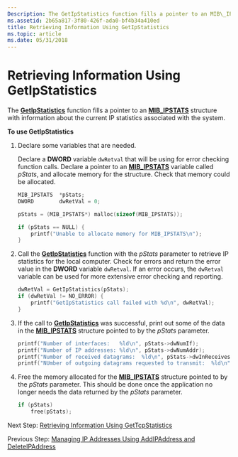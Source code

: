 ```yaml
---
Description: The GetIpStatistics function fills a pointer to an MIB\_IPSTATS structure with information about the current IP statistics associated with the system.
ms.assetid: 2b65a817-3f80-426f-ada0-bf4b34a410ed
title: Retrieving Information Using GetIpStatistics
ms.topic: article
ms.date: 05/31/2018
---
```


# Retrieving Information Using GetIpStatistics

The [**GetIpStatistics**](/windows/desktop/api/Iphlpapi/nf-iphlpapi-getipstatistics) function fills a pointer to an [**MIB\_IPSTATS**](/windows/win32/api/ipmib/ns-ipmib-mib_ipstats_lh) structure with information about the current IP statistics associated with the system.

**To use GetIpStatistics**

1.  Declare some variables that are needed.

    Declare a **DWORD** variable `dwRetval` that will be using for error checking function calls. Declare a pointer to an [**MIB\_IPSTATS**](/windows/win32/api/ipmib/ns-ipmib-mib_ipstats_lh) variable called *pStats*, and allocate memory for the structure. Check that memory could be allocated.

    ```C++
    MIB_IPSTATS  *pStats;
    DWORD        dwRetVal = 0;

    pStats = (MIB_IPSTATS*) malloc(sizeof(MIB_IPSTATS));

    if (pStats == NULL) {
        printf("Unable to allocate memory for MIB_IPSTATS\n");
    }
    ```

    

2.  Call the [**GetIpStatistics**](/windows/desktop/api/Iphlpapi/nf-iphlpapi-getipstatistics) function with the *pStats* parameter to retrieve IP statistics for the local computer. Check for errors and return the error value in the **DWORD** variable `dwRetval`. If an error occurs, the `dwRetval` variable can be used for more extensive error checking and reporting.
    ```C++
    dwRetVal = GetIpStatistics(pStats);
    if (dwRetVal != NO_ERROR) {
        printf("GetIpStatistics call failed with %d\n", dwRetVal);
    }
    ```

    

3.  If the call to [**GetIpStatistics**](/windows/desktop/api/Iphlpapi/nf-iphlpapi-getipstatistics) was successful, print out some of the data in the [**MIB\_IPSTATS**](/windows/win32/api/ipmib/ns-ipmib-mib_ipstats_lh) structure pointed to by the *pStats* parameter.
    ```C++
    printf("Number of interfaces:   %ld\n", pStats->dwNumIf);
    printf("Number of IP addresses: %ld\n", pStats->dwNumAddr);
    printf("Number of received datagrams:  %ld\n", pStats->dwInReceives);
    printf("NUmber of outgoing datagrams requested to transmit:  %ld\n", pStats->dwOutRequests);
    ```

    

4.  Free the memory allocated for the [**MIB\_IPSTATS**](/windows/win32/api/ipmib/ns-ipmib-mib_ipstats_lh) structure pointed to by the *pStats* parameter. This should be done once the application no longer needs the data returned by the *pStats* parameter.
    ```C++
    if (pStats)
        free(pStats);
    ```

    

Next Step: [Retrieving Information Using GetTcpStatistics](retrieving-information-using-gettcpstatistics.md)

Previous Step: [Managing IP Addresses Using AddIPAddress and DeleteIPAddress](managing-ip-addresses-using-addipaddress-and-deleteipaddress.md)

 

 